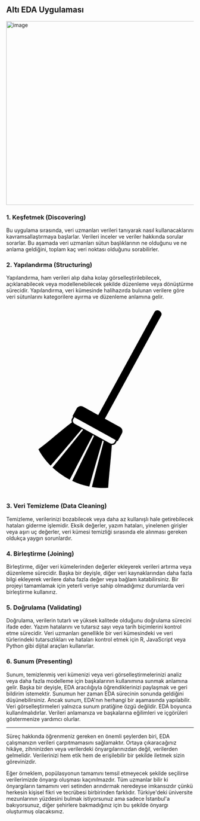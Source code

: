 ## Altı EDA Uygulaması

<img width="815" height="492" alt="image" src="https://github.com/user-attachments/assets/f01b7c60-42dd-4bdc-80b9-0e6b530cc5e2" />

### 1. Keşfetmek (Discovering)

Bu uygulama sırasında, veri uzmanları verileri tanıyarak nasıl kullanacaklarını kavramsallaştırmaya başlarlar. Verileri inceler ve veriler hakkında sorular sorarlar. Bu aşamada veri uzmanları sütun başlıklarının ne olduğunu ve ne anlama geldiğini, toplam kaç veri noktası olduğunu sorabilirler.

### 2. Yapılandırma (Structuring)

Yapılandırma, ham verileri alıp daha kolay görselleştirilebilecek, açıklanabilecek veya modellenebilecek şekilde düzenleme veya dönüştürme sürecidir. Yapılandırma, veri kümesinde halihazırda bulunan verilere göre veri sütunlarını kategorilere ayırma ve düzenleme anlamına gelir.


<?xml version="1.0"?><!DOCTYPE svg  PUBLIC '-//W3C//DTD SVG 1.1//EN'  'http://www.w3.org/Graphics/SVG/1.1/DTD/svg11.dtd'><svg enable-background="new 0 0 512 512" height="512px" version="1.1" viewBox="0 0 512 512" width="512px" xml:space="preserve" xmlns="http://www.w3.org/2000/svg" xmlns:xlink="http://www.w3.org/1999/xlink"><g id="Layer_22"><path d="M233.823,494.49c15.755,2.646,30.966,3.214,44.502,2.048c2.258-35.94,7.709-80.396,9.972-116.346c0,0,0,0-0.01,0   c4.597,0.235,8.811-1.646,10.839-5.37l3.333-6.078l1.813,1.001l11.427-20.816c3.422-6.233,1.138-14.055-5.097-17.466   l-41.357-22.699L423.303,28.087c2.245-4.086-0.009-9.604-5.008-12.349s-10.858-1.656-13.095,2.411L251.142,298.815l-41.36-22.728   c-6.238-3.392-14.054-1.117-17.47,5.096l-11.438,20.838l1.681,0.901l-3.327,6.076c-1.647,3.019-1.515,6.576,0.009,9.83   c-28.903,21.179-62.623,52.189-91.408,73.164c7.743,14.778,19.028,30.323,33.255,44.446c28.108-32,57.492-66.861,85.277-99.371   l3.479,1.902c-27.305,33.704-55.895,69.233-83.542,102.476c13.687,12.742,29.741,24.033,46.99,32.874   c20.827-39.969,42.184-80.828,63.092-120.767l3.442,1.883c-19.833,40.408-40.081,81.758-59.771,122.196   c15.22,7.153,31.191,12.397,46.799,15.563c11.217-40.821,24.183-84.287,36.018-125.119l3.444,1.883   C255.743,410.448,243.747,454.081,233.823,494.49z M186,304.824l113.009,62.039l-3.332,6.075   c-2.214,4.019-8.002,5.077-12.912,2.383l-95.182-52.229c-4.916-2.685-7.12-8.163-4.916-12.19L186,304.824z"/></g></svg>
### 3. Veri Temizleme (Data Cleaning)

Temizleme, verilerinizi bozabilecek veya daha az kullanışlı hale getirebilecek hataları giderme işlemidir. Eksik değerler, yazım hataları, yinelenen girişler veya aşırı uç değerler, veri kümesi temizliği sırasında ele alınması gereken oldukça yaygın sorunlardır.

### 4. Birleştirme (Joining)

Birleştirme, diğer veri kümelerinden değerler ekleyerek verileri artırma veya düzenleme sürecidir. Başka bir deyişle, diğer veri kaynaklarından daha fazla bilgi ekleyerek verilere daha fazla değer veya bağlam katabilirsiniz. Bir projeyi tamamlamak için yeterli veriye sahip olmadığımız durumlarda veri birleştirme kullanırız.

### 5. Doğrulama (Validating)

Doğrulama, verilerin tutarlı ve yüksek kalitede olduğunu doğrulama sürecini ifade eder. Yazım hatalarını ve tutarsız sayı veya tarih biçimlerini kontrol etme sürecidir. Veri uzmanları genellikle bir veri kümesindeki ve veri türlerindeki tutarsızlıkları ve hataları kontrol etmek için R, JavaScript veya Python gibi dijital araçları kullanırlar.

### 6. Sunum (Presenting)

Sunum, temizlenmiş veri kümenizi veya veri görselleştirmelerinizi analiz veya daha fazla modelleme için başkalarının kullanımına sunmak anlamına gelir. Başka bir deyişle, EDA aracılığıyla öğrendiklerinizi paylaşmak ve geri bildirim istemektir. Sunumun her zaman EDA sürecinin sonunda geldiğini düşünebilirsiniz. Ancak sunum, EDA'nın herhangi bir aşamasında yapılabilir. Veri görselleştirmeleri yalnızca sunum pratiğine özgü değildir. EDA boyunca kullanılmalıdırlar. Verileri anlamanıza ve başkalarına eğilimleri ve içgörüleri göstermenize yardımcı olurlar.

---------------------------------------------------------

Süreç hakkında öğrenmeniz gereken en önemli şeylerden biri, EDA çalışmanızın verileri çarpıtmamasını sağlamaktır. Ortaya çıkaracağınız hikâye, zihninizden veya verilerdeki önyargılarınızdan değil, verilerden gelmelidir. Verilerinizi hem etik hem de erişilebilir bir şekilde iletmek sizin görevinizdir.

Eğer örneklem, popülasyonun tamamını temsil etmeyecek şekilde seçilirse verilerimizde önyargı oluşması kaçınılmazdır. Tüm uzmanlar bilir ki önyargıların tamamını veri setinden arındırmak neredeyse imkansızdır çünkü herkesin kişisel fikri ve tecrübesi birbirinden farklıdır. Türkiye'deki üniversite mezunlarının yüzdesini bulmak istiyorsunuz ama sadece İstanbul'a bakıyorsunuz, diğer şehirlere bakmadığınız için bu şekilde önyargı oluşturmuş olacaksınız. 
